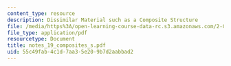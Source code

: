 ```yaml
---
content_type: resource
description: Dissimilar Material such as a Composite Structure
file: /media/https%3A/open-learning-course-data-rc.s3.amazonaws.com/2-082-ship-structural-analysis-design-13-122-spring-2003/55c49fab4c1d7aa35e209b7d2aabbad2_notes_19_composites_s.pdf
file_type: application/pdf
resourcetype: Document
title: notes_19_composites_s.pdf
uid: 55c49fab-4c1d-7aa3-5e20-9b7d2aabbad2
---
```


